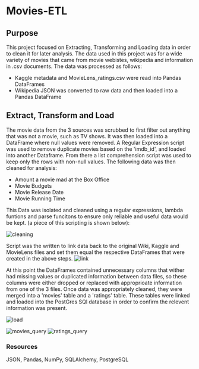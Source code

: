 # Movies-ETL

## Purpose
This project focused on Extracting, Transforming and Loading data in order to clean it for later analysis. The data used in this project was for a wide variety of movies that came from movie webistes, wikipedia and information in .csv documents. The data was processed as follows:
- Kaggle metadata and MovieLens_ratings.csv were read into Pandas DataFrames
- Wikipedia JSON was converted to raw data and then loaded into a Pandas DataFrame

## Extract, Transform and Load
The movie data  from the 3 sources was scrubbed to first filter out anything that was not a movie, such as TV shows. It was then loaded into a DataFrame where null values were removed. A Regular Expression script was used to remove duplicate movies based on the 'imdb_id', and loaded into another Dataframe. From there a list comprehension script was used to keep only the rows with non-null values. The following data was then cleaned for analysis:
- Amount a movie mad at the Box Office
- Movie Budgets
- Movie Release Date
- Movie Running Time

This Data was isolated and cleaned using a regular expressions, lambda funtions and parse funcitons to ensure only reliable and useful data would be kept. (a piece of this scripting is shown below):

![cleaning](https://user-images.githubusercontent.com/102814578/173982282-efe1a0ed-90c2-4d65-acba-231750d2b1c4.png)

Script was the written to link data back to the original Wiki, Kaggle and MovieLens files and set them equal the respective DataFrames that were created in the above steps.
![link](https://user-images.githubusercontent.com/102814578/173982127-65413455-1821-4ddf-8a78-9e303bad730c.png)


At this point the DataFrames contained unnecessary columns that wither had missing values or duplicated information between data files, so these columns were either dropped or replaced with approprioate information from one of the 3 files. Once data was appropriately cleaned, they were merged into a 'movies' table and a 'ratings' table. These tables were linked and loaded into the PostGres SQl database in order to confirm the relevent information was present.

![load](https://user-images.githubusercontent.com/102814578/173982044-f0acf577-19e2-4918-a101-48dea1a3fcb8.png)

![movies_query](https://user-images.githubusercontent.com/102814578/173981626-b0199405-92a9-46c0-b98f-a33d6d627eef.png)
![ratings_query](https://user-images.githubusercontent.com/102814578/173981670-597c8c86-6c10-4778-aafd-06d9493a569e.png)

### Resources
JSON, Pandas, NumPy, SQLAlchemy, PostgreSQL
